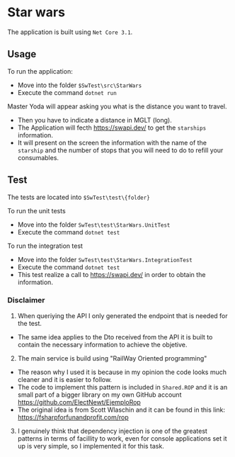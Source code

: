 # Star wars  


The application is built using `Net Core 3.1`.


## Usage


To run the application:
 - Move into the folder `$SwTest\src\StarWars` 
 - Execute the command `dotnet run`

Master Yoda will appear asking you what is the distance you want to travel.
 - Then you have to indicate a distance in MGLT (long).
 - The Application will fecth https://swapi.dev/ to get the `starships` information.
 - It will present on the screen the information with the name of the `starship` and the number of stops that you will need to do to refill your consumables.

## Test

The tests are located into `$SwTest\test\{folder}`

To run the unit tests
 - Move into the folder `SwTest\test\StarWars.UnitTest`
 - Execute the command `dotnet test`

To run the integration test
 - Move into the folder `SwTest\test\StarWars.IntegrationTest`
 - Execute the command `dotnet test`
 - This test realize a call to https://swapi.dev/ in order to obtain the information.

### Disclaimer
1. When queriying the API I only generated the endpoint that is needed for the test.
  - The same idea applies to the Dto received from the API it is built to contain the necessary information to achieve the objetive. 

 2. The main service is build using "RailWay Oriented programming" 
  - The reason why I used it is because in my opinion the code looks much cleaner and it is easier to follow.
  - The code to implement this pattern is included in `Shared.ROP` and it is an small part of a bigger library on my own GitHub account https://github.com/ElectNewt/EjemploRop
  - The original idea is from Scott Wlaschin and it can be found in this link: https://fsharpforfunandprofit.com/rop

 3. I genuinely think that dependency injection is one of the greatest patterns in terms of  facillity to work, even for console applications set it up is very simple, so I implemented it for this task.
